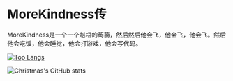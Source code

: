 # MoreKindness传 
MoreKindness是一个一个魁梧的蒟蒻，然后然后他会飞，他会飞，他会飞。然后他会吃饭，他会睡觉，他会打游戏，他会写代码。

[![Top Langs](https://github-readme-stats.vercel.app/api/top-langs/?username=Christmas)](https://github.com/Christmas/github-readme-stats)

![Christmas's GitHub stats](https://github-readme-stats.vercel.app/api?username=Christmas&show_icons=true&theme=tokyonight)
